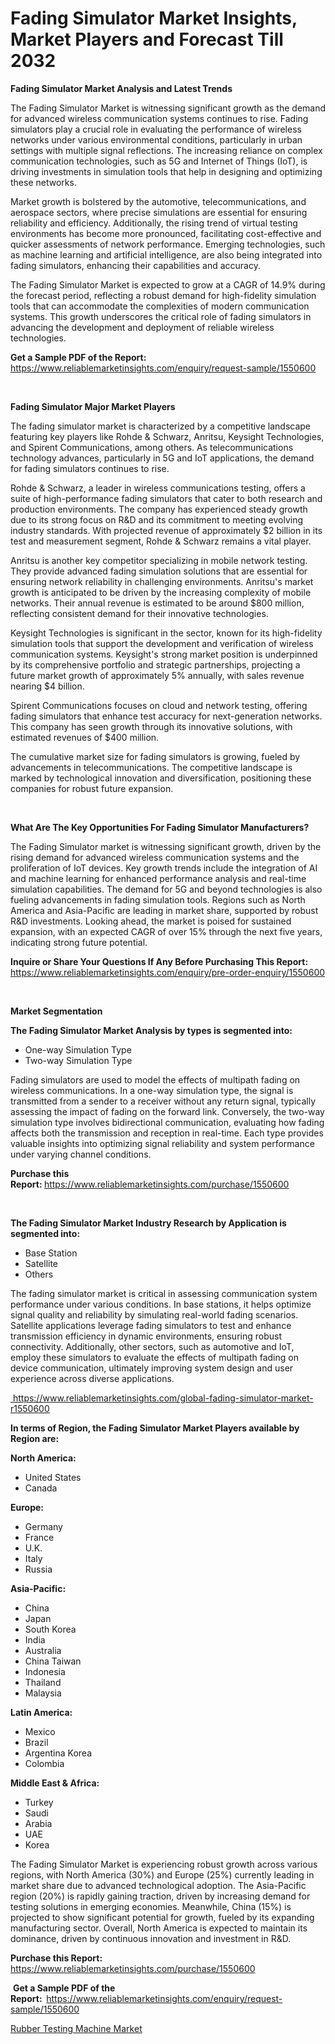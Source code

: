 <p><h1>Fading Simulator Market Insights, Market Players and Forecast Till 2032</h1></p><p><strong>Fading Simulator Market Analysis and Latest Trends</strong></p>
<p><p>The Fading Simulator Market is witnessing significant growth as the demand for advanced wireless communication systems continues to rise. Fading simulators play a crucial role in evaluating the performance of wireless networks under various environmental conditions, particularly in urban settings with multiple signal reflections. The increasing reliance on complex communication technologies, such as 5G and Internet of Things (IoT), is driving investments in simulation tools that help in designing and optimizing these networks.</p><p>Market growth is bolstered by the automotive, telecommunications, and aerospace sectors, where precise simulations are essential for ensuring reliability and efficiency. Additionally, the rising trend of virtual testing environments has become more pronounced, facilitating cost-effective and quicker assessments of network performance. Emerging technologies, such as machine learning and artificial intelligence, are also being integrated into fading simulators, enhancing their capabilities and accuracy.</p><p>The Fading Simulator Market is expected to grow at a CAGR of 14.9% during the forecast period, reflecting a robust demand for high-fidelity simulation tools that can accommodate the complexities of modern communication systems. This growth underscores the critical role of fading simulators in advancing the development and deployment of reliable wireless technologies.</p></p>
<p><strong>Get a Sample PDF of the Report:&nbsp;</strong> <a href="https://www.reliablemarketinsights.com/enquiry/request-sample/1550600?utm_campaign=2888&utm_medium=2&utm_source=Github&utm_content=ia&utm_term=08042025&utm_id=fading-simulator">https://www.reliablemarketinsights.com/enquiry/request-sample/1550600</a></p>
<p>&nbsp;</p>
<p><strong>Fading Simulator Major Market Players</strong></p>
<p><p>The fading simulator market is characterized by a competitive landscape featuring key players like Rohde & Schwarz, Anritsu, Keysight Technologies, and Spirent Communications, among others. As telecommunications technology advances, particularly in 5G and IoT applications, the demand for fading simulators continues to rise.</p><p>Rohde & Schwarz, a leader in wireless communications testing, offers a suite of high-performance fading simulators that cater to both research and production environments. The company has experienced steady growth due to its strong focus on R&D and its commitment to meeting evolving industry standards. With projected revenue of approximately $2 billion in its test and measurement segment, Rohde & Schwarz remains a vital player.</p><p>Anritsu is another key competitor specializing in mobile network testing. They provide advanced fading simulation solutions that are essential for ensuring network reliability in challenging environments. Anritsu's market growth is anticipated to be driven by the increasing complexity of mobile networks. Their annual revenue is estimated to be around $800 million, reflecting consistent demand for their innovative technologies.</p><p>Keysight Technologies is significant in the sector, known for its high-fidelity simulation tools that support the development and verification of wireless communication systems. Keysight's strong market position is underpinned by its comprehensive portfolio and strategic partnerships, projecting a future market growth of approximately 5% annually, with sales revenue nearing $4 billion.</p><p>Spirent Communications focuses on cloud and network testing, offering fading simulators that enhance test accuracy for next-generation networks. This company has seen growth through its innovative solutions, with estimated revenues of $400 million.</p><p>The cumulative market size for fading simulators is growing, fueled by advancements in telecommunications. The competitive landscape is marked by technological innovation and diversification, positioning these companies for robust future expansion.</p></p>
<p>&nbsp;</p>
<p><strong>What Are The Key Opportunities For Fading Simulator Manufacturers?</strong></p>
<p><p>The Fading Simulator market is witnessing significant growth, driven by the rising demand for advanced wireless communication systems and the proliferation of IoT devices. Key growth trends include the integration of AI and machine learning for enhanced performance analysis and real-time simulation capabilities. The demand for 5G and beyond technologies is also fueling advancements in fading simulation tools. Regions such as North America and Asia-Pacific are leading in market share, supported by robust R&D investments. Looking ahead, the market is poised for sustained expansion, with an expected CAGR of over 15% through the next five years, indicating strong future potential.</p></p>
<p><strong>Inquire or Share Your Questions If Any Before Purchasing This Report:</strong> <a href="https://www.reliablemarketinsights.com/enquiry/pre-order-enquiry/1550600?utm_campaign=2888&utm_medium=2&utm_source=Github&utm_content=ia&utm_term=08042025&utm_id=fading-simulator">https://www.reliablemarketinsights.com/enquiry/pre-order-enquiry/1550600</a></p>
<p>&nbsp;</p>
<p><strong>Market Segmentation</strong></p>
<p><strong>The Fading Simulator Market Analysis by types is segmented into:</strong></p>
<p><ul><li>One-way Simulation Type</li><li>Two-way Simulation Type</li></ul></p>
<p><p>Fading simulators are used to model the effects of multipath fading on wireless communications. In a one-way simulation type, the signal is transmitted from a sender to a receiver without any return signal, typically assessing the impact of fading on the forward link. Conversely, the two-way simulation type involves bidirectional communication, evaluating how fading affects both the transmission and reception in real-time. Each type provides valuable insights into optimizing signal reliability and system performance under varying channel conditions.</p></p>
<p><strong>Purchase this Report:&nbsp;</strong><a href="https://www.reliablemarketinsights.com/purchase/1550600?utm_campaign=2888&utm_medium=2&utm_source=Github&utm_content=ia&utm_term=08042025&utm_id=fading-simulator">https://www.reliablemarketinsights.com/purchase/1550600</a></p>
<p>&nbsp;</p>
<p><strong>The Fading Simulator Market Industry Research by Application is segmented into:</strong></p>
<p><ul><li>Base Station</li><li>Satellite</li><li>Others</li></ul></p>
<p><p>The fading simulator market is critical in assessing communication system performance under various conditions. In base stations, it helps optimize signal quality and reliability by simulating real-world fading scenarios. Satellite applications leverage fading simulators to test and enhance transmission efficiency in dynamic environments, ensuring robust connectivity. Additionally, other sectors, such as automotive and IoT, employ these simulators to evaluate the effects of multipath fading on device communication, ultimately improving system design and user experience across diverse applications.</p></p>
<p><a href="https://www.reliablemarketinsights.com/global-fading-simulator-market-r1550600?utm_campaign=2888&utm_medium=2&utm_source=Github&utm_content=ia&utm_term=08042025&utm_id=fading-simulator">&nbsp;https://www.reliablemarketinsights.com/global-fading-simulator-market-r1550600</a></p>
<p><strong>In terms of Region, the Fading Simulator Market Players available by Region are:</strong></p>
<p>
    <p> <strong> North America: </strong>
        <ul>
            <li>United States</li>
            <li>Canada</li>
        </ul>
        </p> 
    <p> <strong> Europe: </strong>
        <ul>
            <li>Germany</li>
            <li>France</li>
            <li>U.K.</li>
            <li>Italy</li>
            <li>Russia</li>
        </ul>
        </p> 
    <p> <strong> Asia-Pacific: </strong>
        <ul>
            <li>China</li>
            <li>Japan</li>
            <li>South Korea</li>
            <li>India</li>
            <li>Australia</li>
            <li>China Taiwan</li>
            <li>Indonesia</li>
            <li>Thailand</li>
            <li>Malaysia</li>
        </ul>
        </p> 
    <p> <strong> Latin America: </strong>
        <ul>
            <li>Mexico</li>
            <li>Brazil</li>
            <li>Argentina Korea</li>
            <li>Colombia</li>
        </ul>
        </p> 
    <p> <strong> Middle East & Africa: </strong>
        <ul>
            <li>Turkey</li>
            <li>Saudi</li>
            <li>Arabia</li>
            <li>UAE</li>
            <li>Korea</li>
        </ul>
    </p>
    </p>
<p><p>The Fading Simulator Market is experiencing robust growth across various regions, with North America (30%) and Europe (25%) currently leading in market share due to advanced technological adoption. The Asia-Pacific region (20%) is rapidly gaining traction, driven by increasing demand for testing solutions in emerging economies. Meanwhile, China (15%) is projected to show significant potential for growth, fueled by its expanding manufacturing sector. Overall, North America is expected to maintain its dominance, driven by continuous innovation and investment in R&D.</p></p>
<p><strong>Purchase this Report: </strong><a href="https://www.reliablemarketinsights.com/purchase/1550600?utm_campaign=2888&utm_medium=2&utm_source=Github&utm_content=ia&utm_term=08042025&utm_id=fading-simulator">https://www.reliablemarketinsights.com/purchase/1550600</a></p>
<p>&nbsp;<strong>Get a Sample PDF of the Report:&nbsp;&nbsp;</strong><a href="https://www.reliablemarketinsights.com/enquiry/request-sample/1550600?utm_campaign=2888&utm_medium=2&utm_source=Github&utm_content=ia&utm_term=08042025&utm_id=fading-simulator">https://www.reliablemarketinsights.com/enquiry/request-sample/1550600</a></p>
<p><strong></strong></p>
<p><p><a href="https://github.com/raffadongraffadong/Market-Research-Report-List-1/blob/main/rubber-testing-machine-market.md?utm_campaign=2888&utm_medium=2&utm_source=Github&utm_content=ia&utm_term=08042025&utm_id=fading-simulator">Rubber Testing Machine Market</a></p></p>